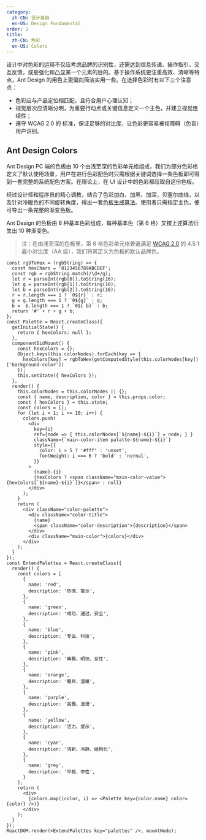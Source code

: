 ```yaml
---
category:
  zh-CN: 设计基础
  en-US: Design Fundamental
order: 2
title:
  zh-CN: 色彩
  en-US: Colors
---
```


设计中对色彩的运用不仅应考虑品牌的识别性，还需达到信息传递、操作指引、交互反馈，或是强化和凸显某一个元素的目的。基于操作系统更注重高效、清晰等特点，Ant Design 的用色上更偏向简洁实用一些。在选择色彩时有以下三个注意点：

- 色彩应与产品定位相匹配，且符合用户心理认知；
- 视觉层次应清晰分明，为重要行动点或关键信息定义一个主色，并建立视觉连续性；
- 遵守 WCAG 2.0 的 标准，保证足够的对比度，让色彩更容易被视障碍（色盲）用户识别。

## Ant Design Colors

Ant Design PC 端的色板由 10 个由浅至深的色彩单元格组成，我们为部分色彩格定义了默认使用场景，用户在进行色彩配色时只需根据关键词选择一条色板即可得到一套完整的系统配色方案。在理论上，在 UI 设计中的色彩都应取自这份色板。

经过设计师和程序员的精心调教，结合了色彩加白、加黑、加深，贝塞尔曲线，以及针对冷暖色的不同旋转角度，得出一套[色板生成算法](https://github.com/ant-design/ant-design/blob/734beb84ffc3f0469fbae1566aa8450f966cb261/components/style/color/colorPalette.less)。使用者只需指定主色，便可导出一条完整的渐变色板。

Ant Design 的色板由 8 种基本色彩组成，每种基本色（第 6 格）又按上述算法衍生出 10 种渐变色。

> 注：在由浅至深的色板里，第 6 格色彩单元格普遍满足 [WCAG 2.0](http://leaverou.github.io/contrast-ratio/) 的 4.5:1 最小对比度（AA 级），我们将其定义为色板的默认品牌色。


`````__react
const rgbToHex = (rgbString) => {
  const hexChars = '0123456789ABCDEF';
  const rgb = rgbString.match(/\d+/g);
  let r = parseInt(rgb[0]).toString(16);
  let g = parseInt(rgb[1]).toString(16);
  let b = parseInt(rgb[2]).toString(16);
  r = r.length === 1 ? `0${r}` : r;
  g = g.length === 1 ? `0${g}` : g;
  b =  b.length === 1 ? `0${ b}` : b;
  return '#' + r + g + b;
};
const Palette = React.createClass({
  getInitialState() {
    return { hexColors: null };
  },
  componentDidMount() {
    const hexColors = {};
    Object.keys(this.colorNodes).forEach(key => {
      hexColors[key] = rgbToHex(getComputedStyle(this.colorNodes[key])['background-color'])
    });
    this.setState({ hexColors });
  },
  render() {
    this.colorNodes = this.colorNodes || {};
    const { name, description, color } = this.props.color;
    const { hexColors } = this.state;
    const colors = [];
    for (let i = 1; i <= 10; i++) {
      colors.push(
        <div
          key={i}
          ref={node => { this.colorNodes[`${name}-${i}`] = node; } }
          className={`main-color-item palatte-${name}-${i}`}
          style={{
            color: i > 5 ? '#fff' : 'unset',
            fontWeight: i === 6 ? 'bold' : 'normal',
          }}
        >
          {name}-{i}
          {hexColors ? <span className="main-color-value">{hexColors[`${name}-${i}`]}</span> : null}
        </div>
      );
    }
    return (
      <div className="color-palette">
        <div className="color-title">
          {name}
          <span className="color-description">{description}</span>
        </div>
        <div className="main-color">{colors}</div>
      </div>
    );
  }
});
const ExtendPalettes = React.createClass({
  render() {
    const colors = [
      {
        name: 'red',
        description: '热情、警示',
      },
      {
        name: 'green',
        description: '成功、通过、安全',
      },
      {
        name: 'blue',
        description: '专业、科技',
      },
      {
        name: 'pink',
        description: '典雅、明快、女性',
      },
      {
        name: 'orange',
        description: '醒目、温暖',
      },
      {
        name: 'purple',
        description: '高雅、浪漫',
      },
      {
        name: 'yellow',
        description: '活力、提示',
      },
      {
        name: 'cyan',
        description: '清新、冷静、结构化',
      },
      {
        name: 'grey',
        description: '平稳、中性',
      }
    ];
    return (
      <div>
        {colors.map((color, i) => <Palette key={color.name} color={color} />)}
      </div>
    );
  }
});
ReactDOM.render(<ExtendPalettes key="palettes" />, mountNode);
`````
